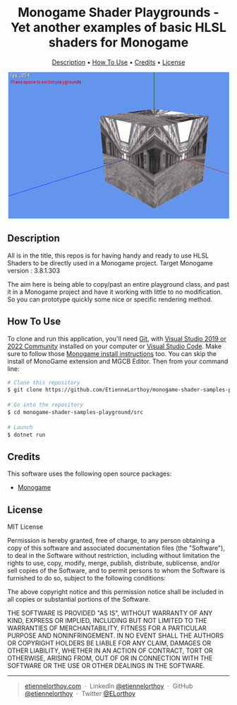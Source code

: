 
<h1 align="center">
  <br>
   <a>Monogame Shader Playgrounds - Yet another examples of basic HLSL shaders for Monogame</a>
  <br>
</h1>

<p align="center">
  <a href="#description">Description</a> •
  <a href="#how-to-use">How To Use</a> •
  <a href="#credits">Credits</a> •
  <a href="#license">License</a>
</p>

<p align="center">
  <img src="./preview.gif" />
</p>

## Description

All is in the title, this repos is for having handy and ready to use HLSL Shaders to be directly used in a Monogame project. Target Monogame version : 3.8.1.303

The aim here is being able to copy/past an entire playground class, and past it in a Monogame project and have it working with little to no modification. So you can prototype quickly some nice or specific rendering method.

## How To Use

To clone and run this application, you'll need [Git](https://git-scm.com), with [Visual Studio 2019 or 2022 Community](https://visualstudio.microsoft.com/downloads/) installed on your computer or [Visual Studio Code](https://code.visualstudio.com/download). Make sure to follow those [Monogame install instructions](https://docs.monogame.net/articles/getting_started/1_setting_up_your_development_environment_windows.html) too. You can skip the install of MonoGame extension and MGCB Editor.
Then from your command line:

```bash
# Clone this repository
$ git clone https://github.com/EtienneLorthoy/monogame-shader-samples-playground.git

# Go into the repository
$ cd monogame-shader-samples-playground/src

# Launch
$ dotnet run
```

## Credits

This software uses the following open source packages:
- [Monogame](https://www.monogame.net/)

## License

MIT License

Permission is hereby granted, free of charge, to any person obtaining a copy
of this software and associated documentation files (the "Software"), to deal
in the Software without restriction, including without limitation the rights
to use, copy, modify, merge, publish, distribute, sublicense, and/or sell
copies of the Software, and to permit persons to whom the Software is
furnished to do so, subject to the following conditions:

The above copyright notice and this permission notice shall be included in all
copies or substantial portions of the Software.

THE SOFTWARE IS PROVIDED "AS IS", WITHOUT WARRANTY OF ANY KIND, EXPRESS OR
IMPLIED, INCLUDING BUT NOT LIMITED TO THE WARRANTIES OF MERCHANTABILITY,
FITNESS FOR A PARTICULAR PURPOSE AND NONINFRINGEMENT. IN NO EVENT SHALL THE
AUTHORS OR COPYRIGHT HOLDERS BE LIABLE FOR ANY CLAIM, DAMAGES OR OTHER
LIABILITY, WHETHER IN AN ACTION OF CONTRACT, TORT OR OTHERWISE, ARISING FROM,
OUT OF OR IN CONNECTION WITH THE SOFTWARE OR THE USE OR OTHER DEALINGS IN THE
SOFTWARE.

---
> [etiennelorthoy.com](https://etiennelorthoy.com) &nbsp;&middot;&nbsp;
> LinkedIn [@etiennelorthoy](https://www.linkedin.com/in/etienne-lorthoy/) &nbsp;&middot;&nbsp;
> GitHub [@etiennelorthoy](https://github.com/EtienneLorthoy) &nbsp;&middot;&nbsp;
> Twitter [@ELorthoy](https://twitter.com/ELorthoy)
